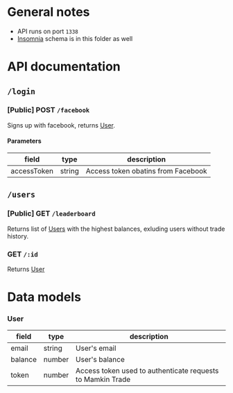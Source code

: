 # General notes

- API runs on port `1338`
- [Insomnia](https://insomnia.rest/) schema is in this folder as well

# API documentation

## `/login`

### [Public] POST `/facebook`

Signs up with facebook, returns [User](#user).

#### Parameters

| field       | type   | description                        |
| ----------- | ------ | ---------------------------------- |
| accessToken | string | Access token obatins from Facebook |

## `/users`

### [Public] GET `/leaderboard`

Returns list of [Users](#user) with the highest balances, exluding users without trade history.

### GET `/:id`

Returns [User](#user)

# Data models

### User

| field   | type   | description                                                |
| ------- | ------ | ---------------------------------------------------------- |
| email   | string | User's email                                               |
| balance | number | User's balance                                             |
| token   | number | Access token used to authenticate requests to Mamkin Trade |
